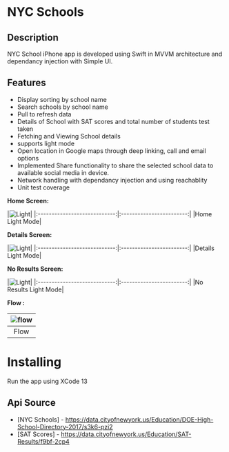 # NYC Schools

## Description

NYC School iPhone app is developed using Swift in MVVM architecture and dependancy injection with Simple UI.




## Features

* Display sorting by school name
* Search schools by school name
* Pull to refresh data 
* Details of School with SAT scores and total number of students test taken
* Fetching and Viewing School details
* supports light mode
* Open location in Google maps through deep linking, call and email options
* Implemented Share functionality to share the selected school data to available social media in device.
* Network handling with dependancy injection and using reachablity
* Unit test coverage 


**Home Screen:**

|![Light](/schoolList_light.png)|
|:----------------------------:|:------------------------:|
|Home Light Mode|

**Details Screen:**

|![Light](/school_details_light.png)|
|:----------------------------:|:------------------------:|
|Details Light Mode|

**No Results Screen:**

|![Light](/no_details_light.png)|
|:----------------------------:|:------------------------:|
|No Results Light Mode|

**Flow :**

|![flow](/NYCSchool.gif)|
|:----------------------------:|
|Flow| 

# Installing

Run the app using XCode 13

## Api Source

- [NYC Schools] - https://data.cityofnewyork.us/Education/DOE-High-School-Directory-2017/s3k6-pzi2
- [SAT Scores] - https://data.cityofnewyork.us/Education/SAT-Results/f9bf-2cp4


